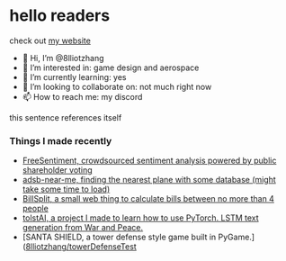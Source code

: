# hello readers

check out [my website](https://8lliotzhang.github.io/my-website/)



- 👋 Hi, I’m @8lliotzhang
- 👀 I’m interested in: game design and aerospace
- 🌱 I’m currently learning: yes
- 💞️ I’m looking to collaborate on: not much right now
- 📫 How to reach me: my discord

this sentence references itself

### Things I made recently
- [FreeSentiment, crowdsourced sentiment analysis powered by public shareholder voting](https://sanfa-cc986.web.app/)
- [adsb-near-me, finding the nearest plane with some database (might take some time to load)](https://adsb-near-me.onrender.com/)
- [BillSplit, a small web thing to calculate bills between no more than 4 people](https://8lliotzhang.github.io/billSplit/)
- [tolstAI, a project I made to learn how to use PyTorch. LSTM text generation from War and Peace.](https://github.com/8lliotzhang/prometheus)
- [SANTA SHIELD, a tower defense style game built in PyGame.]([8lliotzhang/towerDefenseTest](https://github.com/8lliotzhang/towerDefenseTest)
  

<!---
8lliotzhang/8lliotzhang is a ✨ special ✨ repository because its `README.md` (this file) appears on your GitHub profile.
You can click the Preview link to take a look at your changes.
--->

